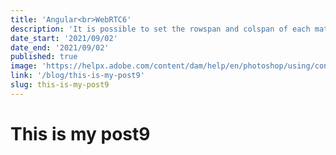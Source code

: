 ```yaml
---
title: 'Angular<br>WebRTC6'
description: 'It is possible to set the rowspan and colspan of each mat-grid-tile individually, using the rowspan and colspan properties. If not set, they both default to 1. The colspan must not exceed the number of cols in the mat-grid-list. There is no such restriction on the rowspan however, more rows will simply be added for it the tile to fill.'
date_start: '2021/09/02'
date_end: '2021/09/02'
published: true
image: 'https://helpx.adobe.com/content/dam/help/en/photoshop/using/convert-color-image-black-white/jcr_content/main-pars/before_and_after/image-before/Landscape-Color.jpg'
link: '/blog/this-is-my-post9'
slug: this-is-my-post9
---
```


# This is my post9